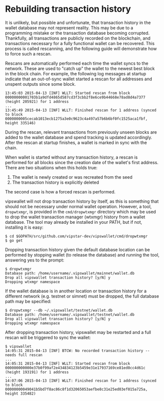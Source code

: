 # Rebuilding transaction history

It is unlikely, but possible and unfortunate, that transaction history in the
wallet database may not represent reality.  This may be due to a programming
mistake or the transaction database becoming corrupted.  Thankfully, all
transactions are publicly recorded on the blockchain, and transactions
necessary for a fully functional wallet can be recovered.  This process is
called rescanning, and the following guide will demonstrate how to force such a
rescan.

Rescans are automatically performed each time the wallet syncs to the network.
These are used to "catch up" the wallet to the newest best block in the block
chain.  For example, the following log messages at startup indicate that an
out-of-sync wallet started a rescan for all addresses and unspent outputs since
some block.

```
13:45:03 2015-04-13 [INF] WLLT: Started rescan from block 00000000001703b1a9dfd4865d587cd3f3cbb2f8e6ce9b44668e78ad8d4a7377 (height 205921) for 1 address
...
13:45:49 2015-04-13 [INF] WLLT: Finished rescan for 1 address (synced to block 0000000005cecab1013ecb1275a3e0c9623c4a497a57b6b6bf0fc1525aca1fbf, height 335146)
```

During the rescan, relevant transactions from previously unseen blocks are added
to the wallet database and spend tracking is updated accordingly.  After the
rescan at startup finishes, a wallet is marked in sync with the chain.

When wallet is started without any transaction history, a rescan is performed
for all blocks since the creation date of the wallet's first address.  There are
two situations when this holds true:

1. The wallet is newly created or was recreated from the seed
2. The transaction history is explicitly deleted

The second case is how a forced rescan is performed.

vipswallet will not drop transaction history by itself, as this is something that
should not be necessary under normal wallet operation.  However, a tool,
`dropwtxmgr`, is provided in the `cmd/dropwtxmgr` directory which may be used to
drop the wallet transaction manager (wtxmgr) history from a wallet database.
The tool may already be installed in your PATH, but if not, installing it is easy:

```
$ cd $GOPATH/src/github.com/vipstar-dev/vipswallet/cmd/dropwtxmgr
$ go get
```

Dropping transaction history given the default database location can be
performed by stopping wallet (to release the database) and running the tool,
answering yes to the prompt:

```
$ dropwtxmgr
Database path: /home/username/.vipswallet/mainnet/wallet.db
Drop all vipswallet transaction history? [y/N] y
Dropping wtxmgr namespace
```

If the wallet database is in another location or transaction history for a
different network (e.g. testnet or simnet) must be dropped, the full database
path may be specified:

```
$ dropwtxmgr --db ~/.vipswallet/testnet/wallet.db
Database path: /home/username/.vipswallet/testnet/wallet.db
Drop all vipswallet transaction history? [y/N] y
Dropping wtxmgr namespace
```

After dropping transaction history, vipswallet may be restarted and a full rescan
will be triggered to sync the wallet:

```
$ vipswallet
14:05:31 2015-04-13 [INF] BTCW: No recorded transaction history -- needs full rescan
...
14:05:31 2015-04-13 [INF] WLLT: Started rescan from block 000000000000e37b0f99af2e434834123b5459e31e17937169ce81ed0cc4d61c (height 193191) for 1 address
...
14:07:06 2015-04-13 [INF] WLLT: Finished rescan for 1 address (synced to block 00000000049041b5bd7f8ac86c8f1d32065053aefbe8c31e25ed03ef015a725a, height 335482)

```

